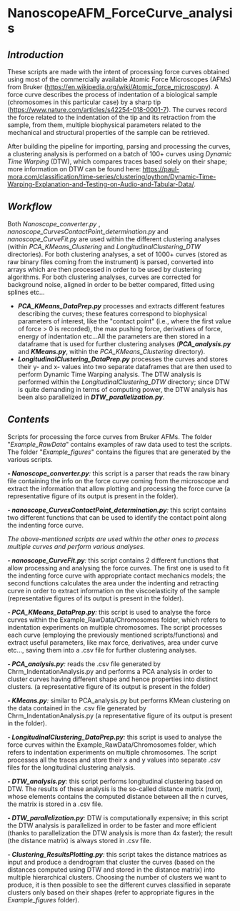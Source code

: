 # NanoscopeAFM_ForceCurve_analysis


## _Introduction_ 
These scripts are made with the intent of processing force curves obtained using most of the commercially available Atomic Force Microscopes (AFMs) from Bruker (https://en.wikipedia.org/wiki/Atomic_force_microscopy). A force curve describes the process of indentation of a biological sample (chromosomes in this particular case) by a sharp tip (https://www.nature.com/articles/s42254-018-0001-7). The curves record the force related to the indentation of the tip and its retraction from the sample, from them, multiple biophysical parameters related to the mechanical and structural properties of the sample can be retrieved.

After building the pipeline for importing, parsing and processing the curves, a clustering analysis is performed on a batch of 100+ curves using _Dynamic Time Warping_ (DTW), which compares traces based solely on their shape; more information on DTW can be found here: https://paul-mora.com/classification/time-series/clustering/python/Dynamic-Time-Warping-Explanation-and-Testing-on-Audio-and-Tabular-Data/. 

## _Workflow_

Both _Nanoscope_converter.py_ , _nanoscope_CurvesContactPoint_determination.py_ and _nanoscope_CurveFit.py_ are used within the different clustering analyses (within _PCA_KMeans_Clustering_ and _LongitudinalClustering_DTW_ directories). For both clustering analyses, a set of 1000+ curves (stored as raw binary files coming from the instrument) is parsed, converted into arrays which are then processed in order to be used by clustering algorithms. 
For both clustering analyses, curves are corrected for background noise, aligned in order to be better compared, fitted using splines etc...
- **_PCA_KMeans_DataPrep.py_** processes and extracts different features describing the curves; these features correspond to biophysical parameters of interest, like the "contact point" (i.e., where the first value of force > 0 is recorded), the max pushing force, derivatives of force, energy of indentation etc...All the parameters are then stored in a dataframe that is used for further clustering analyses (_**PCA_analysis.py**_ and **_KMeans.py_**, within the _PCA_KMeans_Clustering_ directory).
- **_LongitudinalClustering_DataPrep.py_** processes the curves and stores their y- and x- values into two separate dataframes that are then used to perform Dynamic Time Warping analysis. The DTW analysis is performed within the _LongitudinalClustering_DTW_ directory; since DTW is quite demanding in terms of computing power, the DTW analysis has been also parallelized in _**DTW_parallelization.py**_. 


## _Contents_

Scripts for processing the force curves from Bruker AFMs. The folder "_Example_RawData_" contains examples of raw data used to test the scripts. The folder "_Example_figures_" contains the figures that are generated by the various scripts.

_**- Nanoscope_converter.py**:_ this script is a parser that reads the raw binary file containing the info on the force curve coming from the microscope and extract the information that allow plotting and processing the force curve (a representative figure of its output is present in the folder).

_**- nanoscope_CurvesContactPoint_determination.py**:_ this script contains two different functions that can be used to identify the contact point along the indenting force curve.

_The above-mentioned scripts are used within the other ones to process multiple curves and perform various analyses._

_**- nanoscope_CurveFit.py**:_ this script contains 2 different functions that allow processing and analysing the force curves. The first one is used to fit the indenting force curve with appropriate contact mechanics models; the second functions calculates the area under the indenting and retracting curve in order to extract information on the viscoelasticity of the sample (representative figures of its output is present in the folder).

_**- PCA_KMeans_DataPrep.py**:_ this script is used to analyse the force curves within the Example_RawData/Chromosomes folder, which refers to indentation experiments on multiple chromosomes. The script processes each curve (employing the previously mentioned scripts/functions) and extract useful parameters, like max force, derivatives, area under curve etc..., saving them into a .csv file for further clustering analyses.

_**- PCA_analysis.py**:_ reads the .csv file generated by Chrm_IndentationAnalysis.py and performs a PCA analysis in order to cluster curves having different shape and hence properties into distinct clusters. (a representative figure of its output is present in the folder)

_**- KMeans.py**:_ similar to PCA_analysis.py but performs KMean clustering on the data contained in the .csv file generated by Chrm_IndentationAnalysis.py (a representative figure of its output is present in the folder).

_**- LongitudinalClustering_DataPrep.py**:_ this script is used to analyse the force curves within the Example_RawData/Chromosomes folder, which refers to indentation experiments on multiple chromosomes. The script processes all the traces and store their x and y values into separate .csv files for the longitudinal clustering analysis.

_**- DTW_analysis.py**:_ this script performs longitudinal clustering based on DTW. The results of these analysis is the so-called distance matrix (_nxn_), whose elements contains the computed distance between all the *n* curves, the matrix is stored in a .csv file.

_**- DTW_parallelization.py**:_ DTW is computationally expensive; in this script the DTW analysis is parallelized in order to be faster and more efficient (thanks to parallelization the DTW analysis is more than 4x faster); the result (the distance matrix) is always stored in .csv file.

_**- Clustering_ResultsPlotting.py**:_ this script takes the distance matrices as input and produce a dendrogram that cluster the curves (based on the distances computed using DTW and stored in the distance matrix) into multiple hierarchical clusters. Choosing the number of clusters we want to produce, it is then possible to see the different curves classified in separate clusters only based on their shapes (refer to appropriate figures in the _Example_figures_ folder).